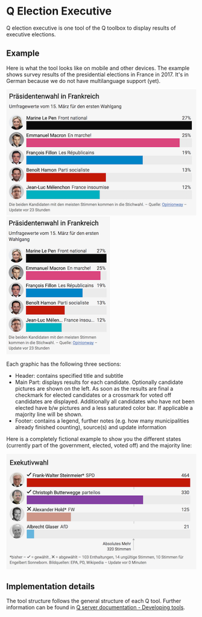 # Q Election Executive

Q election executive is one tool of the Q toolbox to display results of executive elections.

## Example
Here is what the tool looks like on mobile and other devices. The example shows survey results of the presidential elections in France in 2017. It's in German because we do not have multilanguage support (yet).

![Election results as shown on other devices](https://github.com/nzzdev/Q-election-executive/blob/feat-readme/readme-images/exec_desk.png)
![Election results as shown on mobile](https://github.com/nzzdev/Q-election-executive/blob/feat-readme/readme-images/exec_mob.png)

Each graphic has the following three sections:
- Header: contains specified title and subtitle
- Main Part: displays results for each candidate. Optionally candidate pictures are shown on the left. As soon as the results are final a checkmark for elected candidates or a crossmark for voted off candidates are displayed. Additionally all candidates who have not been elected have b/w pictures and a less saturated color bar. If applicable a majority line will be shown.
- Footer: contains a legend, further notes (e.g. how many municipalities already finished counting), source(s) and update information

Here is a completely fictional example to show you the different states (currently part of the government, elected, voted off) and the majority line:

![Fictional election results showing all features](https://github.com/nzzdev/Q-election-executive/blob/feat-readme/readme-images/exec_features.png)

## Implementation details
The tool structure follows the general structure of each Q tool. Further information can be found in [Q server documentation - Developing tools](https://nzzdev.github.io/Q-server/developing-tools.html).

